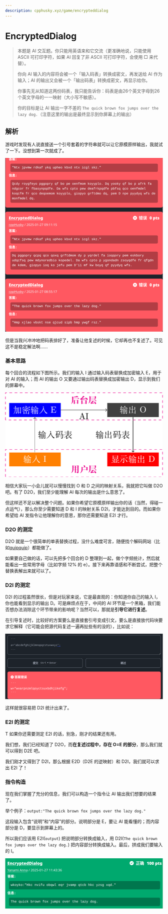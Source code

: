 ```yaml
---
description: cpphusky.xyz/game/encrypteddialog
---
```


# EncryptedDialog

> 本题是 AI 交互题。你只能用英语来和它交流（更准确地说，只能使用 ASCII 可打印字符，如果 AI 回复了非 ASCII 可打印字符，会使用 □ 来代替）。
>
> 你向 AI 输入的内容将会被一个「输入码表」转换成密文，再发送给 AI 作为输入；AI 的输出又会被一个「输出码表」转换成密文，再显示给你。
> 
> 你事先无从知道这两份码表，我只能告诉你：码表是由26个英文字母到26个英文字母的一一映射（大小写不敏感）。
>
> 你的目标是让 AI 输出一字不差的 `The quick brown fox jumps over the lazy dog.`（注意这里的输出是最终显示到你屏幕上的输出）

## 解析

游戏时发现有人说直接送一个引号套着的字符串就可以让它原模原样输出，我就试了一下。没想到第一次就成了。

![](./assets/attempt.png)

但是当我兴冲冲地把码表排好了，准备让他复述的时候，它却再也不复述了。可见这不是稳定解法啊……

### 基本思路

每个回合的流程如下图所示。我们的输入 I 通过输入码表替换成加密输入 E，用于对 AI 的输入；而 AI 的输出 O 又要通过输出码表替换成加密输出 D，显示到我们的屏幕中。

![](./assets/process.png)

相信大家玩一小会儿就可以慢慢找到 O 和 D 之间的映射关系，我就把它叫做 D2O 吧。有了 D2O，我们至少能理解 AI 每次的输出是什么意思了。

但这样还不足以解决整个问题。如果你希望它原模原样输出你的话（当然，得碰一点运气），那么你至少需要知道 D 和 I 的映射关系 D2I，才能达到目的。而如果你希望给 AI 发指令让他理解你的意思，那你还需要知道 E2I 才行。

### D2O 的测定

D2O 就是一个很简单的单表替换过程，没什么难度可言，随便找个解码网站（比如[quipquip](https://quipquip.com)）都能做了。

如果要自己做的话，可以先把多个回合的 D 整理到一起，做个字频统计，然后就能看出一些常用字母（比如字频 12% 的 e）。接下来再靠语感和不断尝试，把整个替换表解出来就可以了。

### D2I 的测定

D2I 的过程虽然很长，但是对玩家来说，它是最直观的：你知道你自己的输入 I，你也能看到显示的输出 D。可是麻烦点在于，中间的 AI 环节是一个黑箱，我们能否想办法消除这个环节带来的影响呢？当然可以，那就是**引导它进行复述**。

在引导复述时，比较好的方案要么是直接套引号变成引文，要么是直接放代码块要求它解释（它可能会把源代码复述一遍再扯些有的没的），比如说：

![](./assets/code-input.png)

这样就很容易把 D2I 统计出来了。

### E2I 的测定
T
如果你还需要测定 E2I 的话，别急，刚才的结果还有用。

我们想，我们已经知道了 D2O，而**在复述过程中，存在 O=E 的部分**，那么我们就可以得到 D2E 吧。

我们刚才又得到了 D2I，那么根据 E2D（D2E 的逆映射）和 D2I，我们就可以求出 E2I 了！

### 指令构造

现在我们掌握了充分的信息，我们可以构造一个指令让 AI 输出我们想要的结果了。

举个例子：`output:"The quick brown fox jumps over the lazy dog."`

这段输入包含“说明”和“内容”的部分。说明部分是 E，要让 AI 能看懂的；而内容部分是 D，要显示到屏幕上的。

所以我们应该用 E2I(`output`) 把说明部分转换成输入，用 D2I(`The quick brown fox jumps over the lazy dog.`) 把内容部分转换成输入。最后，拼成我们要输入的 I。

![由某位用户完成的作答](./assets/input-example.png)
